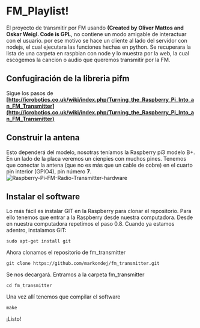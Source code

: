 #  FM_Playlist!

El proyecto de transmitir por FM  usando **(Created by Oliver Mattos and Oskar Weigl. Code is GPL**, no contiene un modo amigable de interactuar con el usuario.
por ese motivo se hace un cliente al lado del servidor con nodejs, el cual ejecutara las funciones hechas en python. 
Se recuperara la lista de una carpeta en raspbian con node y lo muestra por la web, la cual escogemos la cancion o  audio que queremos transmitir por la FM.

## Confugiración de la libreria pifm

Sigue los pasos de **[http://icrobotics.co.uk/wiki/index.php/Turning_the_Raspberry_Pi_Into_an_FM_Transmitter](http://icrobotics.co.uk/wiki/index.php/Turning_the_Raspberry_Pi_Into_an_FM_Transmitter)** 

## Construir la antena

Esto dependerá del modelo, nosotras teníamos la Raspberry pi3 modelo B+. En un lado de la placa veremos un cienpies con muchos pines. Tenemos que conectar la antena (que no es más que un cable de cobre) en el cuarto pin interior (GPIO4), pin número **7**.
![Raspberry-Pi-FM-Radio-Transmitter-hardware](https://user-images.githubusercontent.com/4119658/91098658-e2bb5280-e62f-11ea-9a2c-f01884bd990e.jpg)


##  Instalar el software

Lo más fácil es instalar GIT en la Raspberry para clonar el repositorio. Para ello tenemos que entrar a la Raspberry desde nuestra computadora. Desde en nuestra computadora repetimos el paso 0.8. Cuando ya estamos adentro, instalamos GIT:

`sudo apt-get install git`

Ahora clonamos el repositorio de fm_transmitter

`git clone https://github.com/markondej/fm_transmitter.git`

Se nos decargará. Entramos a la carpeta fm_transmitter

`cd fm_transmitter`

Una vez allí tenemos que compilar el software

`make`

¡Listo!